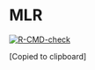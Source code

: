 # MLR

<!-- badges: start -->
  [![R-CMD-check](https://github.com/YichuWang/MLR/workflows/R-CMD-check/badge.svg)](https://github.com/YichuWang/MLR/actions)
  <!-- badges: end -->
  [Copied to clipboard]
